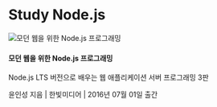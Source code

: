 # Study Node.js

![모던 웹을 위한 Node.js 프로그래밍](http://image.kyobobook.co.kr/images/book/large/946/l9788968482946.jpg)

#### 모던 웹을 위한 Node.js 프로그래밍

Node.js LTS 버전으로 배우는 웹 애플리케이션 서버 프로그래밍 3판

윤인성 지음 | 한빛미디어 | 2016년 07월 01일 출간
